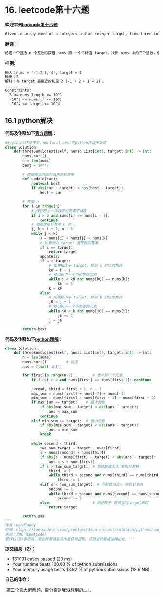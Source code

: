 # 16. leetcode第十六题

**欢迎来到[leetcode第十六题](https://leetcode-cn.com/problems/3sum-closest)**

```markdown
Given an array nums of n integers and an integer target, find three integers in nums such that the sum is closest to target. Return the sum of the three integers. You may assume that each input would have exactly one solution.
```

**翻译**：

```markdown
给定一个包括 n 个整数的数组 nums 和 一个目标值 target。找出 nums 中的三个整数，使得它们的和与 target 最接近。返回这三个数的和。假定每组输入只存在唯一答案。
```

**样例:**

```markdown
输入：nums = [-1,2,1,-4], target = 1
输出：2
解释：与 target 最接近的和是 2 (-1 + 2 + 1 = 2) 。

Constraints:
  3 <= nums.length <= 10^3
  -10^3 <= nums[i] <= 10^3
  -10^4 <= target <= 10^4

```

## 16.1 python解决	

**代码及注释如下[官方题解](https://leetcode-cn.com/problems/3sum-closest/solution/zui-jie-jin-de-san-shu-zhi-he-by-leetcode-solution/)：**

```python
##python3环境提交，nonlocal best在python环境不通过
class Solution:
    def threeSumClosest(self, nums: List[int], target: int) -> int:
        nums.sort()
        n = len(nums)
        best = 10**7
        
        # 根据差值的绝对值来更新答案
        def update(cur):
            nonlocal best
            if abs(cur - target) < abs(best - target):
                best = cur
        
        # 枚举 a
        for i in range(n):
            # 保证和上一次枚举的元素不相等
            if i > 0 and nums[i] == nums[i - 1]:
                continue
            # 使用双指针枚举 b 和 c
            j, k = i + 1, n - 1
            while j < k:
                s = nums[i] + nums[j] + nums[k]
                # 如果和为 target 直接返回答案
                if s == target:
                    return target
                update(s)
                if s > target:
                    # 如果和大于 target，移动 c 对应的指针
                    k0 = k - 1
                    # 移动到下一个不相等的元素
                    while j < k0 and nums[k0] == nums[k]:
                        k0 -= 1
                    k = k0
                else:
                    # 如果和小于 target，移动 b 对应的指针
                    j0 = j + 1
                    # 移动到下一个不相等的元素
                    while j0 < k and nums[j0] == nums[j]:
                        j0 += 1
                    j = j0

        return best
```

**代码及注释如下[python题解](https://leetcode-cn.com/problems/3sum-closest/solution/pythonshuang-zhi-zhen-you-hua-ji-bai-999-by-hardca/)：**

```python
class Solution:
    def threeSumClosest(self, nums: List[int], target: int) -> int:
        n = len(nums)
        nums.sort()         # 排序
        ans = float('inf') 

        for first in range(n-2):        # 枚举第一个元素
            if first > 0 and nums[first] == nums[first-1]: continue     # 保证first不会有重复

            second, third = first + 1, n - 1
            max_sum = nums[first] + nums[-2] + nums[-1]
            min_sum = nums[first] + nums[first + 1] + nums[first + 2]
            if max_sum <= target:    # 最大的数
                if abs(max_sum - target) < abs(ans - target):
                    ans = max_sum
                continue              
            elif min_sum >= target:  # 最小的数
                if abs(min_sum - target) < abs(ans - target):
                    ans = min_sum      
                break   
                      
            while second < third:
                two_sum_target = target - nums[first]
                s = nums[second] + nums[third]
                if abs(s + nums[first] - target) < abs(ans - target):
                    ans = s + nums[first]
                if s > two_sum_target:  # 当前数值太大 右指针左移
                    third -= 1
                    while third > second and nums[third] == nums[third + 1]:
                        third -= 1
                elif s < two_sum_target:  # 当前数值太小 左指针右移
                    second += 1
                    while third > second and nums[second] == nums[second - 1]:
                        second += 1 
                else:                   # 刚好等于 直接返回target即可
                    return target 

        return ans
'''
作者：HardCandy
链接：https://leetcode-cn.com/problems/3sum-closest/solution/pythonshuang-zhi-zhen-you-hua-ji-bai-999-by-hardca/
来源：力扣（LeetCode）
著作权归作者所有。商业转载请联系作者获得授权，非商业转载请注明出处。'''
```

**提交结果（2）：**

- 131/131 cases passed (20 ms)
- Your runtime beats 100.00 % of python submissions
- Your memory usage beats 13.82 % of python submissions (12.6 MB)

**自己的体会：**

​	第二个真大佬解题，百分百是我没想到的。。。。
